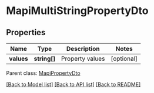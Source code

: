 # MapiMultiStringPropertyDto

## Properties
Name | Type | Description | Notes
------------ | ------------- | ------------- | -------------
**values** | **string[]** | Property values | [optional] 

 Parent class: [MapiPropertyDto](MapiPropertyDto.md)

[[Back to Model list]](README.md#documentation-for-models) [[Back to API list]](README.md#documentation-for-api-endpoints) [[Back to README]](README.md)


